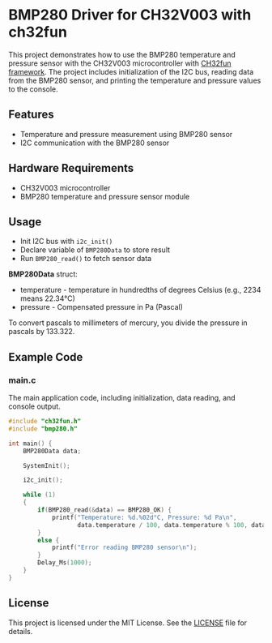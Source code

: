# BMP280 Driver for CH32V003 with ch32fun

This project demonstrates how to use the BMP280 temperature and pressure sensor with the CH32V003 microcontroller with [CH32fun framework](https://github.com/cnlohr/ch32fun/tree/master). The project includes initialization of the I2C bus, reading data from the BMP280 sensor, and printing the temperature and pressure values to the console.

## Features

- Temperature and pressure measurement using BMP280 sensor
- I2C communication with the BMP280 sensor

## Hardware Requirements

- CH32V003 microcontroller
- BMP280 temperature and pressure sensor module

## Usage

 - Init I2C bus with `i2c_init()`
 - Declare variable of `BMP280Data` to store result
 - Run `BMP280_read()` to fetch sensor data

**BMP280Data** struct:
 - temperature - temperature in hundredths of degrees Celsius (e.g., 2234 means 22.34°C)
 - pressure - Compensated pressure in Pa (Pascal)

To convert pascals to millimeters of mercury, you divide the pressure in pascals by 133.322.

## Example Code

### main.c

The main application code, including initialization, data reading, and console output.

```c
#include "ch32fun.h"
#include "bmp280.h"

int main() {
    BMP280Data data;

    SystemInit();

    i2c_init();

    while (1)
    {   
        if(BMP280_read(&data) == BMP280_OK) {
            printf("Temperature: %d.%02d°C, Pressure: %d Pa\n", 
                   data.temperature / 100, data.temperature % 100, data.pressure);
        }
        else {
            printf("Error reading BMP280 sensor\n");
        }
        Delay_Ms(1000);
    }
}
```

## License

This project is licensed under the MIT License. See the [LICENSE](LICENSE) file for details.
